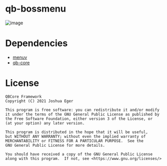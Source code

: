 # qb-bossmenu

![image](https://user-images.githubusercontent.com/57848836/129568253-a1252f05-dc8f-4866-9f63-8d5675f536e0.png)

# Dependencies
- [menuv](https://github.com/qbcore-framework/menuv)
- [qb-core](https://github.com/qbcore-framework/qb-core)

# License

    QBCore Framework
    Copyright (C) 2021 Joshua Eger

    This program is free software: you can redistribute it and/or modify
    it under the terms of the GNU General Public License as published by
    the Free Software Foundation, either version 3 of the License, or
    (at your option) any later version.

    This program is distributed in the hope that it will be useful,
    but WITHOUT ANY WARRANTY; without even the implied warranty of
    MERCHANTABILITY or FITNESS FOR A PARTICULAR PURPOSE.  See the
    GNU General Public License for more details.

    You should have received a copy of the GNU General Public License
    along with this program.  If not, see <https://www.gnu.org/licenses/>
